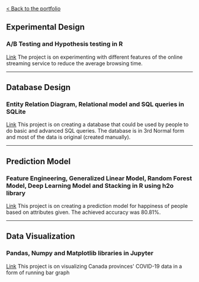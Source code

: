 [< Back to the portfolio](https://s-bishnoi.github.io/shubham-bishnoi/)

## Experimental Design
### A/B Testing and Hypothesis testing in R

[Link](./ExperimentalDesign/) The project is on experimenting with different features of the online streaming service to reduce the average browsing time.

-------------------------------------

## Database Design
### Entity Relation Diagram, Relational model and SQL queries in SQLite

[Link](./DatabaseDesign/) This project is on creating a database that could be used by people to do basic and advanced SQL queries. The database is in 3rd Normal form and most of the data is original (created manually).

-------------------------------------

## Prediction Model
### Feature Engineering, Generalized Linear Model, Random Forest Model, Deep Learning Model and Stacking in R using h2o library

[Link](./PredictionClassificationModels) This project is on creating a prediction model for happiness of people based on attributes given. The achieved accuracy was 80.81%.

-------------------------------------

## Data Visualization
### Pandas, Numpy and Matplotlib libraries in Jupyter

[Link](./DataVisualization) This project is on visualizing Canada provinces' COVID-19 data in a form of running bar graph 
